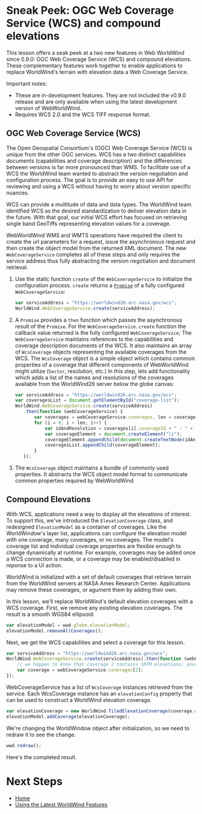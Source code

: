 <style>
    iframe {
        width: 100 vw;
        height: 700px;
    }
</style>
# Sneak Peek: OGC Web Coverage Service (WCS) and compound elevations

This lesson offers a seak peek at a two new features in Web WorldWind since 0.9.0: OGC Web Coverage Service (WCS) and compound elevations. These complementary features work together to enable applications to replace WorldWind's terrain with elevation data a Web Coverage Service. 

Important notes:
* These are in-development features. They are not included the v0.9.0 release and are only available when using the latest development version of WebWorldWind.
* Requires WCS 2.0 and the WCS TIFF response format.

## OGC Web Coverage Service (WCS)

The Open Geospatial Consortium's (OGC) Web Coverage Service (WCS) is unique from the other OGC services. WCS has a two distinct capabilities documents (capabilities and coverage description) and the differences between versions is far more pronounced than WMS. To facilitate use of a WCS the WorldWind team wanted to abstract the version negotiation and configuration process. The goal is to provide an easy to use API for reviewing and using a WCS without having to worry about version specific nuances.

WCS can provide a multitude of data and data types. The WorldWind team identified WCS as the desired standardization to deliver elevation data in the future. With that goal, our initial WCS effort has focused on retrieving single band GeoTiffs representing elevation values for a coverage.

WebWorldWind WMS and WMTS operations have required the client to create the url parameters for a request, issue the asynchronous request and then create the object model from the returned XML document. The new `WebCoverageService` completes all of these steps and only requires the service address thus fully abstracting the version negotiation and document retrieval.

1. Use the static function `create` of the `WebCoverageService` to initialize the configuration process. `create` returns a [`Promise`](https://developer.mozilla.org/en-US/docs/Web/JavaScript/Reference/Global_Objects/Promise) of a fully configured `WebCoverageService`:

    ```javascript
    var serviceAddress = "https://worldwind26.arc.nasa.gov/wcs";
    WorldWind.WebCoverageService.create(serviceAddress);
    ```
    
2. A `Promise` provides a `then` function which passes the asynchronous result of the `Promise`. For the `WebCoverageService.create` function the callback value returned is the fully configured `WebCoverageService`; The `WebCoverageService` maintains references to the capabilities and coverage description documents of the WCS. It also maintains an array of `WcsCoverage` objects representing the available coverages from the WCS. The `WcsCoverage` object is a simple object which contains common properties of a coverage that different components of WebWorldWind might utilize (`Sector`, resolution, etc.) In this step, lets add functionality which adds a list of the names and resolutions of the coverages available from the WorldWind26 server below the globe canvas:

    ```javascript
    var serviceAddress = "https://worldwind26.arc.nasa.gov/wcs";
    var coveragesList = document.getElementById("coverage-list");
    WorldWind.WebCoverageService.create(serviceAddress)
       .then(function (webCoverageService) {
           var coverages = webCoverageService.coverages, len = coverages.length, i;
           for (i = 0; i < len; i++) {
               var idAndResolution = coverages[i].coverageId + " - " + coverages[i].resolution;
               var coverageElement = document.createElement("li");
               coverageElement.appendChild(document.createTextNode(idAndResolution));
               coveragesList.appendChild(coverageElement);
           }
       });
    ```

3. The `WcsCoverage` object maintains a bundle of commonly used properties. It abstracts the WCS object model format to communicate common properties required by WebWorldWind

## Compound Elevations

With WCS, applications need a way to display all the elevations of interest. To support this, we've introduced the `ElevationCoverage` class, and redesigned `ElevationModel` as a container of coverages. Like the WorldWindow's layer list, applications can configure the elevation model with one coverage, many coverages, or no coverages. The model's coverage list and individual coverage properties are flexible enough to change dynamically at runtime. For example, coverages may be added once a WCS connection is made, or a coverage may be enabled/disabled in reponse to a UI action.

WorldWind is initialized with a set of default coverages that retrieve terrain from the WorldWind servers at NASA Ames Research Center. Applications may remove these coverages, or agument them by adding their own.

In this lesson, we'll replace WorldWind's default elevation coverages with a WCS coverage. First, we remove any existing elevation coverages. The result is a smooth WGS84 ellipsoid:

```javascript
var elevationModel = wwd.globe.elevationModel;
elevationModel.removeAllCoverages();
```

Next, we get the WCS capabilities and select a coverage for this lesson.

```javascript
var serviceAddress = "https://worldwind26.arc.nasa.gov/wcs";
WorldWind.WebCoverageService.create(serviceAddress).then(function (webCoverageService) {
    // we happen to know that coverage 2 contains SRTM elevations; your application will likely look for a specific coverage by name, or let the user choose the coverage
    var coverage = webCoverageService.coverages[2];
});
```

WebCoverageService has a list of `WcsCoverage` instances retrieved from the service. Each WcsCoverage instance has an `elevationConfig` property that can be used to construct a WorldWind elevation coverage.

```javascript
var elevationCoverage = new WorldWind.TiledElevationCoverage(coverage.elevationConfig);
elevationModel.addCoverage(elevationCoverage);
```

We're changing the WorldWindow object after initialization, so we need to redraw it to see the change.

```javascript
wwd.redraw();
```

Here's the completed result.

<script async src="//jsfiddle.net/pdavidc/cexmpd1y/embed/"></script>

# Next Steps
    
* [Home](../../)
* [Using the Latest WorldWind Features](latest-features.html)
